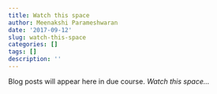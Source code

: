 ```yaml
---
title: Watch this space
author: Meenakshi Parameshwaran
date: '2017-09-12'
slug: watch-this-space
categories: []
tags: []
description: ''
---
```


Blog posts will appear here in due course. _Watch this space..._